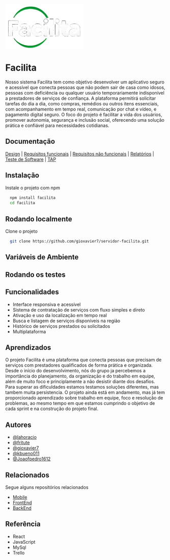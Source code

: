 
![Logo facilita](./img/logo.png)


# Facilita 

Nosso sistema Facilita tem como objetivo desenvolver um aplicativo seguro e acessível que conecta pessoas que não podem sair de casa como idosos, pessoas com deficiência ou qualquer usuário temporariamente indisponível a prestadores de serviços de confiança. A plataforma permitirá solicitar tarefas do dia a dia, como compras, remédios ou outros itens essenciais, com acompanhamento em tempo real, comunicação por chat e vídeo, e pagamento digital seguro. O foco do projeto é facilitar a vida dos usuários, promover autonomia, segurança e inclusão social, oferecendo uma solução prática e confiável para necessidades cotidianas.

## Documentação

[Design](https://www.figma.com/design/XOA7dOfNrmPic07LJ22urn/Facilita?node-id=0-1&p=f&t=kAl39srGWcSn8bZ1-0) | [Requisitos funcionais](https://sesisenaispedu-my.sharepoint.com/:w:/g/personal/giovanna_xavier2_portalsesisp_org_br/EbF4CQWQdDVOrDUdiE-1fI4B_AvN4HQ7OJCP_k7cd5TYqw?e=hxQLGA) | [Requisitos não funcionais](https://sesisenaispedu-my.sharepoint.com/:w:/g/personal/giovanna_xavier2_portalsesisp_org_br/EeV7foSSMZJMi-Qgpyt8XTgBQ5yZUFU9QEsLCHeG4DG_9g?e=388UQF) | [Relatórios](https://sesisenaispedu-my.sharepoint.com/:w:/g/personal/kaike_bueno_portalsesisp_org_br/EdzDaaQQFmtHuEnlWeteBQYBMs4uqt640AOIUtDYBcrePQ?e=rkIMWd) |  [Teste de Software](https://sesisenaispedu-my.sharepoint.com/:f:/g/personal/kaike_bueno_portalsesisp_org_br/Es8SRa1mHqRIoJShuJCE4D8B2HXJhlqGYzAmk-5GRbGuZQ?e=9l3h5d) | [TAP](https://www.canva.com/design/DAGxLofq1YQ/Lo4P7uCc52zSTDINP_FJTw/edit?utm_content=DAGxLofq1YQ&utm_campaign=designshare&utm_medium=link2&utm_source=sharebutton)


## Instalação 

Instale o projeto com npm 

```bash
  npm install facilita
  cd facilita
```


## Rodando localmente 

Clone o projeto


```bash
  git clone https://github.com/gioxavier7/servidor-facilita.git
```


## Variáveis de Ambiente 

## Rodando os testes 

## Funcionalidades

- Interface responsiva e acessível  
- Sistema de contratação de serviços com fluxo simples e direto
- Ativação e uso da localização em tempo real
- Busca e listagem de serviços disponíveis na região
- Histórico de serviços prestados ou solicitados 
- Multiplataforma


## Aprendizados 

O projeto Facilita é uma plataforma que conecta pessoas que precisam de serviços com prestadores qualificados de forma prática e organizada. 
Desde o início do desenvolvimento, nós do grupo ja percebemos a importância do planejamento, da organização e do trabalho em equipe, além de muito foco e principlamente a não desistir diante dos desafios. Para superar as dificuldades estamos testamos soluções diferentes, mas tambem muita persistencia. O projeto ainda está em andamento, mas já tem proporcionado aprendizado sobre trabalho em equipe, foco e resolução de problemas, ao mesmo tempo em que estamos cumprindo o objetivo de cada sprint e na construção do projeto final.


## Autores

- [@lahoracio](https://github.com/fritute)
- [@fritute](https://github.com/fritute)
- [@gioxavier7](https://github.com/gioxavier7)
- [@kbueno011](https://github.com/kbueno011)
- [@Joaofpedro1612](https://github.com/Joaofpedro1612)


## Relacionados

Segue alguns repositórios relacionados

- [Mobile](https://github.com/kbueno011/Facilita--Mobile--TCC)
- [FrontEnd](https://github.com/fritute/facilita-front-end)
- [BackEnd](https://github.com/gioxavier7/servidor-facilita)

## Referência 

- React
- JavaScript
- MySql
- Trello
